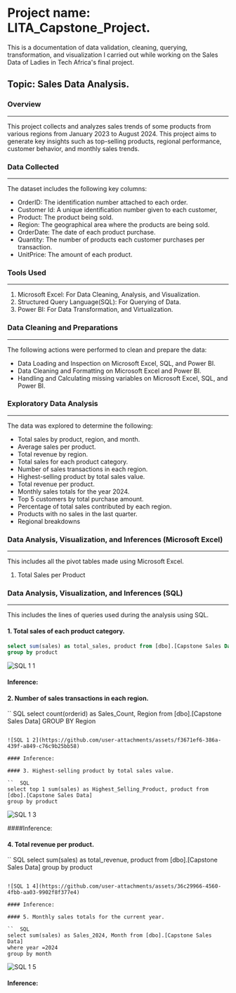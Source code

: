 # Project name: LITA_Capstone_Project.

This is a documentation of data validation, cleaning, querying, transformation, and visualization I carried out while working on the Sales Data of  Ladies in Tech Africa's final project.  

## Topic: Sales Data Analysis.

### Overview
---
This project collects and analyzes sales trends of some products from various regions from January 2023 to August 2024. This project aims to generate key insights such as top-selling products, regional performance, customer behavior, and monthly sales trends.

### Data Collected
---
The dataset includes the following key columns:

- OrderID: The identification number attached to each order.
- Customer Id: A unique identification number given to each customer,
- Product: The product being sold.
- Region: The geographical area where the products are being sold.
- OrderDate: The date of each product purchase.
- Quantity: The number of products each customer purchases per transaction.
- UnitPrice: The amount of each product.

### Tools Used
---
1. Microsoft Excel: For Data Cleaning, Analysis, and Visualization.
2. Structured Query Language(SQL): For Querying of Data.
3. Power BI: For Data Transformation, and Virtualization. 

### Data Cleaning and Preparations
---
The following actions were performed to clean and prepare the data:

- Data Loading and Inspection on Microsoft Excel, SQL, and Power BI.
- Data Cleaning and Formatting on Microsoft Excel and Power BI.
- Handling and Calculating missing variables on Microsoft Excel, SQL, and Power BI.

### Exploratory Data Analysis
---
The data was explored to determine the following: 
- Total sales by product, region, and month.
- Average sales per product.
- Total revenue by region.
- Total sales for each product category.
- Number of sales transactions in each region.
- Highest-selling product by total sales value.
- Total revenue per product.
- Monthly sales totals for the year 2024.
- Top 5 customers by total purchase amount.
- Percentage of total sales contributed by each region.
- Products with no sales in the last quarter.
- Regional breakdowns

### Data Analysis, Visualization, and Inferences (Microsoft Excel)
---
This includes all the pivot tables made using Microsoft Excel.
1.	Total Sales per Product

### Data Analysis, Visualization, and Inferences (SQL)
---
This includes the lines of queries used during the analysis using SQL.
#### 1.	Total sales of each product category.

```SQL
select sum(sales) as total_sales, product from [dbo].[Capstone Sales Data]
group by product
```

![SQL 1 1](https://github.com/user-attachments/assets/b15afd34-24bd-4f18-ab72-e7031631066a)

#### Inference:

#### 2.	Number of sales transactions in each region. 

``  SQL 
select count(orderid) as Sales_Count, Region from [dbo].[Capstone Sales Data]
GROUP BY Region
```

![SQL 1 2](https://github.com/user-attachments/assets/f3671ef6-386a-439f-a849-c76c9b25bb58)

#### Inference:

#### 3.	Highest-selling product by total sales value.

``  SQL 
select top 1 sum(sales) as Highest_Selling_Product, product from [dbo].[Capstone Sales Data]
group by product
```

![SQL 1 3](https://github.com/user-attachments/assets/cfbdc12a-ffd7-4a16-b808-2c7580d7da70)

####Inference:

#### 4.	Total revenue per product.

``  SQL 
select sum(sales) as total_revenue,
product from [dbo].[Capstone Sales Data]
group by product
```

![SQL 1 4](https://github.com/user-attachments/assets/36c29966-4560-4fbb-aa03-9902f8f377e4)

#### Inference:

#### 5.	Monthly sales totals for the current year.

``  SQL 
select sum(sales) as Sales_2024, Month from [dbo].[Capstone Sales Data]
where year =2024
group by month  
```

![SQL 1 5](https://github.com/user-attachments/assets/eeed5836-541b-4afd-a52f-0d7198e9b4da)

#### Inference:






